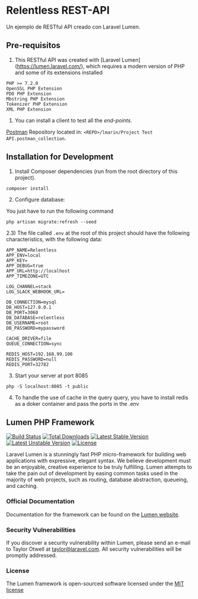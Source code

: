 # Relentless REST-API

Un ejemplo de RESTful API creado con Laravel Lumen.

## Pre-requisitos

1) This RESTful API was created with [Laravel Lumen] (https://lumen.laravel.com/), which requires a modern version of PHP and some of its extensions installed

```
PHP >= 7.2.0
OpenSSL PHP Extension
PDO PHP Extension
Mbstring PHP Extension
Tokenizer PHP Extension
XML PHP Extension
```

1) You can install a client to test all the *end-points*. 

[Postman](https://www.getpostman.com/) 
Repository located in: `<REPO>/lmarin/Project Test API.postman_collection`.


## Installation for Development

1) Install Composer dependencies (run from the root directory of this project).
```
composer install
```
2) Configure database:

You just have to run the following command
```
php artisan migrate:refresh --seed
```
2.3) The file called `.env` at the root of this project should have the following characteristics, with the following data:
```
APP_NAME=Relentless
APP_ENV=local
APP_KEY=
APP_DEBUG=true
APP_URL=http://localhost
APP_TIMEZONE=UTC

LOG_CHANNEL=stack
LOG_SLACK_WEBHOOK_URL=

DB_CONNECTION=mysql
DB_HOST=127.0.0.1
DB_PORT=3060
DB_DATABASE=relentless
DB_USERNAME=root
DB_PASSWORD=mypassword

CACHE_DRIVER=file
QUEUE_CONNECTION=sync

REDIS_HOST=192.168.99.100
REDIS_PASSWORD=null
REDIS_PORT=32782
```

3) Start your server at port 8085
```
php -S localhost:8085 -t public
```

4) To handle the use of cache in the query query, you have to install redis as a doker container and pass the ports in the .env



## Lumen PHP Framework

[![Build Status](https://travis-ci.org/laravel/lumen-framework.svg)](https://travis-ci.org/laravel/lumen-framework)
[![Total Downloads](https://poser.pugx.org/laravel/lumen-framework/d/total.svg)](https://packagist.org/packages/laravel/lumen-framework)
[![Latest Stable Version](https://poser.pugx.org/laravel/lumen-framework/v/stable.svg)](https://packagist.org/packages/laravel/lumen-framework)
[![Latest Unstable Version](https://poser.pugx.org/laravel/lumen-framework/v/unstable.svg)](https://packagist.org/packages/laravel/lumen-framework)
[![License](https://poser.pugx.org/laravel/lumen-framework/license.svg)](https://packagist.org/packages/laravel/lumen-framework)

Laravel Lumen is a stunningly fast PHP micro-framework for building web applications with expressive, elegant syntax. We believe development must be an enjoyable, creative experience to be truly fulfilling. Lumen attempts to take the pain out of development by easing common tasks used in the majority of web projects, such as routing, database abstraction, queueing, and caching.

### Official Documentation

Documentation for the framework can be found on the [Lumen website](http://lumen.laravel.com/docs).

### Security Vulnerabilities

If you discover a security vulnerability within Lumen, please send an e-mail to Taylor Otwell at taylor@laravel.com. All security vulnerabilities will be promptly addressed.

### License

The Lumen framework is open-sourced software licensed under the [MIT license](http://opensource.org/licenses/MIT)
